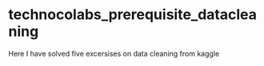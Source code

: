 # technocolabs_prerequisite_datacleaning
Here I have solved five excersises on data cleaning from kaggle
